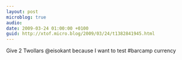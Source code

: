 ```yaml
---
layout: post
microblog: true
audio: 
date: 2009-03-24 01:00:00 +0100
guid: http://xtof.micro.blog/2009/03/24/t1382841945.html
---
```

Give 2 Twollars @eisokant because I want to test #barcamp currency
